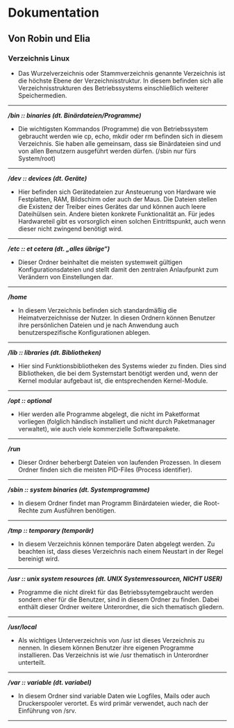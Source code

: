 # Dokumentation
## Von Robin und Elia

### Verzeichnis Linux

- Das Wurzelverzeichnis oder Stammverzeichnis genannte Verzeichnis ist die höchste Ebene der Verzeichnisstruktur. In diesem befinden sich alle Verzeichnisstrukturen des Betriebssystems einschließlich weiterer Speichermedien.
***

***/bin :: binaries (dt. Binärdateien/Programme)***
- Die wichtigsten Kommandos (Programme) die von Betriebssystem gebraucht werden wie cp, echo, mkdir oder rm befinden sich in diesem Verzeichnis. Sie haben alle gemeinsam, dass sie Binärdateien sind und von allen Benutzern ausgeführt werden dürfen. (/sbin nur fürs System/root)
***

***/dev :: devices (dt. Geräte)***
- Hier befinden sich Gerätedateien zur Ansteuerung von Hardware wie Festplatten, RAM, Bildschirm oder auch der Maus. Die Dateien stellen die Existenz der Treiber eines Gerätes dar und können auch leere Dateihülsen sein. Andere bieten konkrete Funktionalität an. Für jedes Hardwareteil gibt es vorsorglich einen solchen Eintrittspunkt, auch wenn dieser nicht zwingend benötigt wird.
***

***/etc :: et cetera (dt. „alles übrige“)***
- Dieser Ordner beinhaltet die meisten systemweit gültigen Konfigurationsdateien und stellt damit den zentralen Anlaufpunkt zum Verändern von Einstellungen dar.
***

***/home***
- In diesem Verzeichnis befinden sich standardmäßig die Heimatverzeichnisse der Nutzer. In diesen Ordnern können Benutzer ihre persönlichen Dateien und je nach Anwendung auch benutzerspezifische Konfigurationen ablegen.
***
  
***/lib :: libraries (dt. Bibliotheken)***
- Hier sind Funktionsbibliotheken des Systems wieder zu finden. Dies sind Bibliotheken, die bei dem Systemstart benötigt werden und, wenn der Kernel modular aufgebaut ist, die entsprechenden Kernel-Module.
***

***/opt :: optional***
- Hier werden alle Programme abgelegt, die nicht im Paketformat vorliegen (folglich händisch installiert und nicht durch Paketmanager verwaltet), wie auch viele kommerzielle Softwarepakete.
***
  
***/run***
- Dieser Ordner beherbergt Dateien von laufenden Prozessen. In diesem Ordner finden sich die meisten PID-Files (Process identifier).
***

***/sbin :: system binaries (dt. Systemprogramme)***
- In diesem Ordner findet man Programm Binärdateien wieder, die Root-Rechte zum Ausführen benötigen.
***
  
***/tmp :: temporary (temporär)***
- In diesem Verzeichnis können temporäre Daten abgelegt werden. Zu beachten ist, dass dieses Verzeichnis nach einem Neustart in der Regel bereinigt wird.
***
  
***/usr :: unix system resources (dt. UNIX Systemressourcen, NICHT USER)***
- Programme die nicht direkt für das Betriebssytemgebraucht werden sondern eher für die Benutzer, sind in diesem Ordner zu finden. Dabei enthält dieser Ordner weitere Unterordner, die sich thematisch gliedern.
***
  
***/usr/local***
- Als wichtiges Unterverzeichnis von /usr ist dieses Verzeichnis zu nennen. In diesem können Benutzer ihre eigenen Programme installieren. Das Verzeichnis ist wie /usr thematisch in Unterordner unterteilt.

***
  
***/var :: variable (dt. variabel)***
- In diesem Ordner sind variable Daten wie Logfiles, Mails oder auch Druckerspooler verortet. Es wird primär verwendet, auch nach der Einführung von /srv.
***


